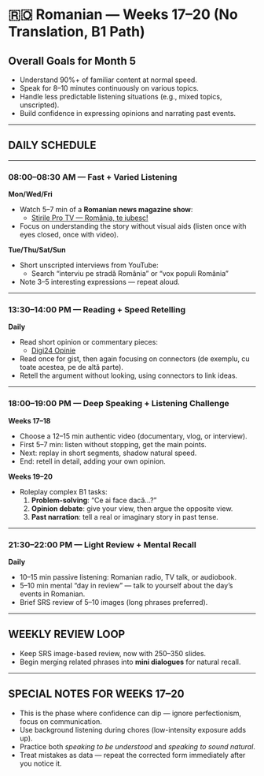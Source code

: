 # 🇷🇴 Romanian — Weeks 17–20 (No Translation, B1 Path)

## Overall Goals for Month 5
- Understand 90%+ of familiar content at normal speed.
- Speak for 8–10 minutes continuously on various topics.
- Handle less predictable listening situations (e.g., mixed topics, unscripted).
- Build confidence in expressing opinions and narrating past events.

---

## DAILY SCHEDULE

---

### **08:00–08:30 AM — Fast + Varied Listening**
**Mon/Wed/Fri**
- Watch 5–7 min of a **Romanian news magazine show**:
  - [Stirile Pro TV — România, te iubesc!](https://stirileprotv.ro/)
- Focus on understanding the story without visual aids (listen once with eyes closed, once with video).

**Tue/Thu/Sat/Sun**
- Short unscripted interviews from YouTube:
  - Search “interviu pe stradă România” or “vox populi România”
- Note 3–5 interesting expressions — repeat aloud.

---

### **13:30–14:00 PM — Reading + Speed Retelling**
**Daily**
- Read short opinion or commentary pieces:
  - [Digi24 Opinie](https://www.digi24.ro/opinii)
- Read once for gist, then again focusing on connectors (de exemplu, cu toate acestea, pe de altă parte).
- Retell the argument without looking, using connectors to link ideas.

---

### **18:00–19:00 PM — Deep Speaking + Listening Challenge**
**Weeks 17–18**
- Choose a 12–15 min authentic video (documentary, vlog, or interview).
- First 5–7 min: listen without stopping, get the main points.
- Next: replay in short segments, shadow natural speed.
- End: retell in detail, adding your own opinion.

**Weeks 19–20**
- Roleplay complex B1 tasks:
  1. **Problem-solving**: “Ce ai face dacă…?”
  2. **Opinion debate**: give your view, then argue the opposite view.
  3. **Past narration**: tell a real or imaginary story in past tense.

---

### **21:30–22:00 PM — Light Review + Mental Recall**
**Daily**
- 10–15 min passive listening: Romanian radio, TV talk, or audiobook.
- 5–10 min mental “day in review” — talk to yourself about the day’s events in Romanian.
- Brief SRS review of 5–10 images (long phrases preferred).

---

## WEEKLY REVIEW LOOP
- Keep SRS image-based review, now with 250–350 slides.
- Begin merging related phrases into **mini dialogues** for natural recall.

---

## SPECIAL NOTES FOR WEEKS 17–20
- This is the phase where confidence can dip — ignore perfectionism, focus on communication.
- Use background listening during chores (low-intensity exposure adds up).
- Practice both *speaking to be understood* and *speaking to sound natural*.
- Treat mistakes as data — repeat the corrected form immediately after you notice it.
